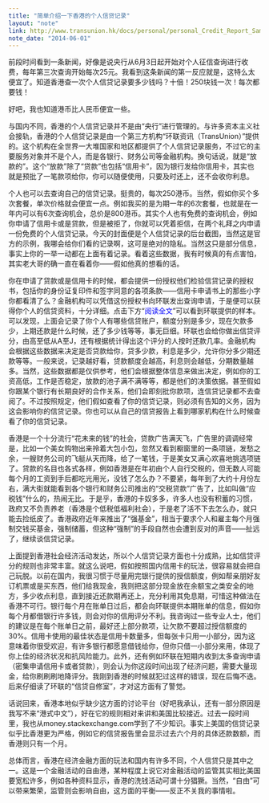 ```yaml
---
title: "简单介绍一下香港的个人信贷记录"
layout: "note"
link: http://www.transunion.hk/docs/personal/personal_Credit_Report_Sample_zh.pdf
note_date: "2014-06-01"
---
```


前段时间看到一条新闻，好像是说央行从6月3日起开始对个人征信查询进行收费，每年第三次查询开始每次25元。我看到这条新闻的第一反应就是，这特么太便宜了。知道香港查一次个人信贷记录要多少钱吗？十倍！250块钱一次！每次都要钱！

好吧，我也知道港币比人民币便宜一些。

与国内不同，香港的个人信贷记录并不是由“央行”进行管理的。与许多资本主义社会接轨，香港的个人信贷记录是由一个第三方机构“环联资讯（TransUnion）”提供的。这个机构在全世界一大堆国家和地区都提供了个人信贷记录服务，不过它的主要服务对象并不是个人，而是各银行、财务公司等金融机构。换句话说，就是“放款的”。这个“放款”除了“贷款”也包括“信用卡”，因为银行发给你信用卡，其实也就是预批了一笔款项给你，你可以随便使用，只要及时还上，还不会收你利息。

个人也可以去查询自己的信贷记录。挺贵的，每次250港币。当然，假如你买个多次套餐，单次价格就会便宜一点。例如我买的是为期一年的6次套餐，也就是在一年内可以有6次查询机会，总价是800港币。其实个人也有免费的查询机会，例如你申请了信用卡或是贷款，但是被拒了，你就可以凭着拒信，在两个礼拜之内申请一份免费的个人信贷记录。今天的封面便是个人信贷记录的后台截图，当然这是官方的示例，我哪会给你们看的记录啊，这可是绝对的隐私。当然这只是部分信息，事实上你的一举一动都在上面有着记录。看着这些数据，我有时候真的有点害怕，其实老大哥的确一直在看着你——假如他真的想看的话。

你在申请了贷款或是信用卡的时候，都会提供一份授权他们检验信贷记录的授权书，包括你的身份证复印件和签字同意的各项条款——信用卡申请书上的那些小字你都看清了么？金融机构可以凭借这份授权书向环联发出查询申请，于是便可以获得你个人的信贷资料，十分详细。点击下方“<span style="color: blue;">阅读全文</span>”可以看到环联提供的样本。可以发现，上面会记录了你个人有哪些信贷账户，额度分别是多少，现在欠款多少，上期还款是什么时候，还了多少钱等等，事无巨细。环联也会给你做出信贷评分，由高至低从A至J，还有根据统计得出这个评分的人按时还款几率。金融机构会根据这些数据来决定是否贷款给你，贷多少款，利息是多少，允许你分多少期还款等等。一般来说，记录越好看，贷款额度会越高，利息则会越低，分期数量越多。当然，这些数据都是仅供参考，他们会根据整体信息来做出决定，例如你的工资高低，工作是否稳定，放款的池子满不满等等，都是他们的决策依据。甚至假如你跟某个银行有长期良好的合作关系，他们会即刻批你款项，连信贷记录都不去查阅了。不过按照规定，他们假如查看了你的信贷记录，则必须有告知的义务，因为这会影响你的信贷记录。你也可以从自己的信贷报告上看到哪家机构在什么时候查看了你的信贷记录。

香港是一个十分流行“花未来的钱”的社会，贷款广告满天飞，广告里的调调经常是，比如一个美女购物出来拎着大包小包，忽然又看到橱窗里的一条项链，发愁之余，一艘财务公司的飞艇从天而降，给了一笔钱，于是美女又满心欢喜地挑选项链了。贷款的名目也各式各样，例如香港是在年初由个人自行交税的，但无数人可能每个月的工资到手后都吃光用光，没钱了怎么办？不要紧，每年到了大约十月份左右，满大街就能看到各个银行和财务公司推出的“交税贷款”广告了，比如叫做“应税钱”什么的，热闹无比。于是乎，香港的卡奴多多，许多人也没有积蓄的习惯，政府又不负责养老（香港是个低税低福利社会），于是老了活不下去怎么办，就只能去捡纸皮了。香港政府近年来推出了“强基金”，相当于要求个人和雇主每个月强制交钱买基金，强制储蓄，但这种“强制”的手段自然也会遭到反对的声音——扯远了，继续谈信贷记录。

上面提到香港社会经济活动发达，所以个人信贷记录方面也十分成熟，比如信贷评分的规则也非常丰富。就这么说吧，假如按照国内信用卡的玩法，很容易就会把自己玩脱。以前在国内，我很习惯于尽量用完银行提供的授信额度，例如帮亲朋好友订机票或是买东西，他们给我现金，我则把这部分现金放在余额宝之类安全的地方，多少收点利息，直到接近还款期再还上，充分利用其免息期，可惜这种做法在香港不可行。银行每个月在账单日过后，都会向环联提供本期账单的信息，假如你每个月都借银行许多钱，则会对你的信用评分不利。我咨询过一些专业人士，他们的建议是在每个账单日之前，最好还上部分款项，让欠款不要超过授信额度的30%。信用卡使用的最佳状态是信用卡数量多，但每张卡只用一小部分，因为这意味着你很受欢迎，有许多银行都愿意借钱给你，但你只借一小部分来用，体现了你上佳的经济状况和抗风险能力。此外，还有例如环联在短期内收到太多查询申请（密集申请信用卡或者贷款），则会认为你这段时间出现了经济问题，需要大量现金，给你刷刷刷地降评分。我刚到香港的时候就犯过这样的错误，现在后悔不迭。后来仔细读了环联的“信贷自修室”，才对这方面有了警觉。

话说回来，香港本地似乎缺少这方面的讨论平台（好吧我承认，还有一部分原因是我写不来“港式中文”），好在它的规则相对来讲和美国比较接近。过去一段时间里，我也从money.stackexchange.com学到了不少知识。事实上美国的信贷记录似乎比香港更为严格，例如它的信贷报告里会显示过去六个月的具体还款数额，而香港则只有一个月。

总体而言，香港在经济金融方面的玩法和国内有许多不同，个人信贷只是其中之一。这是一个金融活动的自由港，某种程度上说它对金融活动的监管其实相比美国要宽松许多，例如各种资料显示，香港的洗钱活动可谓十分猖獗。当然，“自由”可以带来繁荣，监管则会影响自由，这方面的平衡——反正不关我的事情啦。